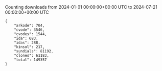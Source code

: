 
Counting downloads from 2024-01-01 00:00:00+00:00 UTC to 2024-07-21 00:00:00+00:00 UTC

```
{
    "arkode": 704,
    "cvode": 3546,
    "cvodes": 1544,
    "ida": 683,
    "idas": 288,
    "kinsol": 217,
    "sundials": 81192,
    "clones": 61183,
    "total": 149357
}
```
